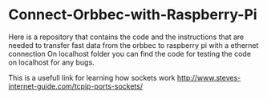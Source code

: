 # Connect-Orbbec-with-Raspberry-Pi
Here is a repository that contains the code and the instructions that are needed to  transfer fast data from the orbbec to raspberry pi  with a ethernet connection
On localhost folder you can find the code for testing the code on localhost for any bugs.

This is a usefull link for learning how sockets work http://www.steves-internet-guide.com/tcpip-ports-sockets/